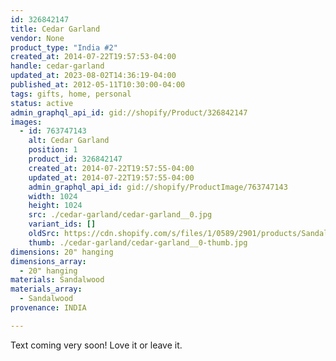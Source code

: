 ```yaml
---
id: 326842147
title: Cedar Garland
vendor: None
product_type: "India #2"
created_at: 2014-07-22T19:57:53-04:00
handle: cedar-garland
updated_at: 2023-08-02T14:36:19-04:00
published_at: 2012-05-11T10:30:00-04:00
tags: gifts, home, personal
status: active
admin_graphql_api_id: gid://shopify/Product/326842147
images:
  - id: 763747143
    alt: Cedar Garland
    position: 1
    product_id: 326842147
    created_at: 2014-07-22T19:57:55-04:00
    updated_at: 2014-07-22T19:57:55-04:00
    admin_graphql_api_id: gid://shopify/ProductImage/763747143
    width: 1024
    height: 1024
    src: ./cedar-garland/cedar-garland__0.jpg
    variant_ids: []
    oldSrc: https://cdn.shopify.com/s/files/1/0589/2901/products/Sandalwood_Garland.jpeg?v=1406073475
    thumb: ./cedar-garland/cedar-garland__0-thumb.jpg
dimensions: 20" hanging
dimensions_array:
  - 20" hanging
materials: Sandalwood
materials_array:
  - Sandalwood
provenance: INDIA

---
```


Text coming very soon! Love it or leave it.
